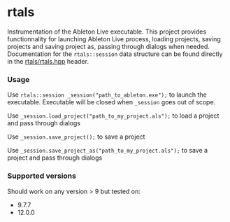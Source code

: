 # rtals

Instrumentation of the Ableton Live executable. This project provides functionnality for launching Ableton Live process, loading projects, saving projects and saving project as, passing through dialogs when needed. Documentation for the `rtals::session` data structure can be found directly in the [rtals/rtals.hpp](include/rtals/rtals.hpp) header.

### Usage

Use `rtals::session _session("path_to_ableton.exe");` to launch the executable. Executable will be closed when `_session` goes out of scope.

Use `_session.load_project("path_to_my_project.als");` to load a project and pass through dialogs

Use `_session.save_project();` to save a project

Use `_session.save_project_as("path_to_my_project.als");` to save a project and pass through dialogs

### Supported versions
Should work on any version > 9 but tested on:
- 9.7.7
- 12.0.0
